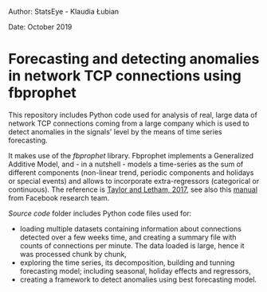 Author: StatsEye - Klaudia Łubian

Date: October 2019

# Forecasting and detecting anomalies in network TCP connections using fbprophet

This repository includes Python code used for analysis of real, large data of network TCP connections coming from a large company which is used to detect anomalies in the signals' level by the means of time series forecasting.

It makes use of the *fbprophet* library. Fbprophet implements a Generalized Additive Model, and - in a nutshell - models a time-series as the sum of different components (non-linear trend, periodic components and holidays or special events) and allows to incorporate extra-regressors (categorical or continuous). The reference is [Taylor and Letham, 2017](https://peerj.com/preprints/3190.pdf), see also this [manual](https://facebook.github.io/prophet/docs/quick_start.html#python-api) from Facebook research team.

*Source code* folder includes Python code files used for: 
* loading multiple datasets containing information about connections detected over a few weeks time, and creating a summary file with counts of connections per minute. The data loaded is large, hence it was processed chunk by chunk,  
* exploring the time series, its decomposition, building and tunning forecasting model; including seasonal, holiday effects and regressors, 
* creating a framework to detect anomalies using best forecasting model. 
